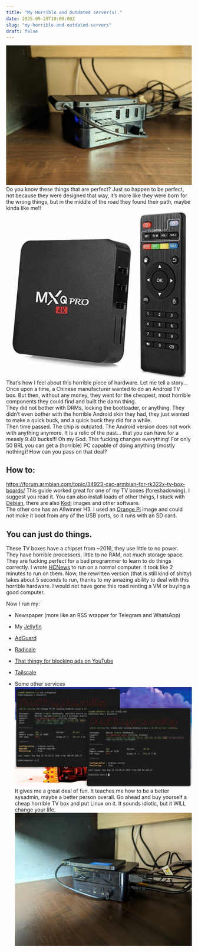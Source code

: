 ```yaml
---
title: "My Horrible and Outdated server(s)."
date: 2025-09-29T10:00:00Z
slug: "my-horrible-and-outdated-servers"
draft: false
---
```


![Heric Web Services (HWS)](hws.jpg)
Do you know these things that are perfect? Just so happen to be perfect, not because they were designed that way, it’s more like they were born for the wrong things, but in the middle of the road they found their path, maybe kinda like me!!
![MXQ Pro 4K TVBox](tvbox.jpg)
That’s how I feel about this horrible piece of hardware. Let me tell a story...
Once upon a time, a Chinese manufacturer wanted to do an Android TV box. But then, without any money, they went for the cheapest, most horrible components they could find and built the damn thing.  
They did not bother with DRMs, locking the bootloader, or anything. They didn’t even bother with the horrible Android skin they had, they just wanted to make a quick buck, and a quick buck they did for a while.  
Then time passed. The chip is outdated. The Android version does not work with anything anymore. It is a relic of the past... that you can have for a measly 9.40 bucks!!! Oh my God. This fucking changes everything! For only 50 BRL you can get a (horrible) PC capable of doing anything (mostly nothing)! How can you pass on that deal?

## How to:

<https://forum.armbian.com/topic/34923-csc-armbian-for-rk322x-tv-box-boards/>
This guide worked great for one of my TV boxes (foreshadowing). I suggest you read it. You can also install loads of other things, I stuck with [Debian](https://www.debian.org/), there are also [Kodi](https://kodi.tv/) images and other software.  
The other one has an Allwinner H3. I used an [Orange Pi](http://www.orangepi.org/) image and could not make it boot from any of the USB ports, so it runs with an SD card.  

## You can just do things.

These TV boxes have a chipset from ~2016, they use little to no power. They have horrible processors, little to no RAM, not much storage space. They are fucking perfect for a bad programmer to learn to do things correctly. I wrote [HCNews](https://github.com/herijooj/HCnews) to run on a normal computer. It took like 2 minutes to run on them. Now, the rewritten version (that is still kind of shitty) takes about 5 seconds to run, thanks to my amazing ability to deal with this horrible hardware. I would not have gone this road renting a VM or buying a good computer.  

Now I run my:  

- Newspaper (more like an RSS wrapper for Telegram and WhatsApp)  

- My [Jellyfin](https://jellyfin.org/)  

- [AdGuard](https://github.com/AdguardTeam/AdGuardHome)  

- [Radicale](https://radicale.org/)  

- [That thingy for blocking ads on YouTube](https://github.com/dmunozv04/iSponsorBlockTV)  

- [Tailscale](https://tailscale.com/)  

- Some other services  
![HWS Terminal](terminal.jpg)
It gives me a great deal of fun. It teaches me how to be a better sysadmin, maybe a better person overall. Go ahead and buy yourself a cheap horrible TV box and put Linux on it. It sounds idiotic, but it WILL change your life.  
![The back of the thing](back.jpg)
